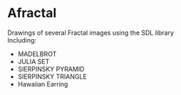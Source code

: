 # Afractal
Drawings of several Fractal images using the SDL library
<br />
Including:
<br />
 <ul>
  <li>MADELBROT</li>
  <li>JULIA SET</li>
  <li>SIERPINSKY PYRAMID</li>
  <li>SIERPINSKY TRIANGLE</li>
  <li>Hawaiian Earring</li>
</ul> 

